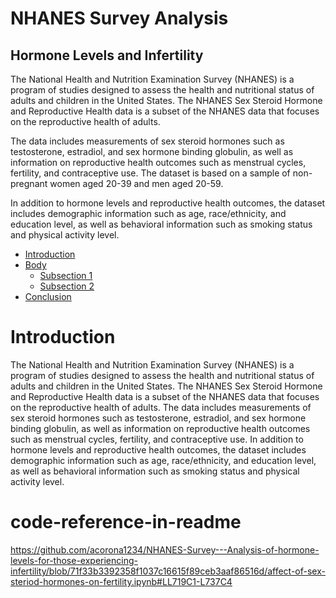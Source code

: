 # NHANES Survey Analysis
## Hormone Levels and Infertility

The National Health and Nutrition Examination Survey (NHANES) is a program of studies designed to assess the health and nutritional status of adults and children in the United States. The NHANES Sex Steroid Hormone and Reproductive Health data is a subset of the NHANES data that focuses on the reproductive health of adults.

The data includes measurements of sex steroid hormones such as testosterone, estradiol, and sex hormone binding globulin, as well as information on reproductive health outcomes such as menstrual cycles, fertility, and contraceptive use. The dataset is based on a sample of non-pregnant women aged 20-39 and men aged 20-59.

In addition to hormone levels and reproductive health outcomes, the dataset includes demographic information such as age, race/ethnicity, and education level, as well as behavioral information such as smoking status and physical activity level.
 
* [Introduction](#section-one)
* [Body](#section-two)
    - [Subsection 1](#subsection-one)
    - [Subsection 2](#anything-you-like)
* [Conclusion](#section-three)

<a id="section-one"></a>
# Introduction
The National Health and Nutrition Examination Survey (NHANES) is a program of studies designed to assess the health and nutritional status of adults and children in the United States. The NHANES Sex Steroid Hormone and Reproductive Health data is a subset of the NHANES data that focuses on the reproductive health of adults. The data includes measurements of sex steroid hormones such as testosterone, estradiol, and sex hormone binding globulin, as well as information on reproductive health outcomes such as menstrual cycles, fertility, and contraceptive use. In addition to hormone levels and reproductive health outcomes, the dataset includes demographic information such as age, race/ethnicity, and education level, as well as behavioral information such as smoking status and physical activity level.

# code-reference-in-readme
https://github.com/acorona1234/NHANES-Survey---Analysis-of-hormone-levels-for-those-experiencing-infertility/blob/71f33b3392358f1037c16615f89ceb3aaf86516d/affect-of-sex-steriod-hormones-on-fertility.ipynb#LL719C1-L737C4
